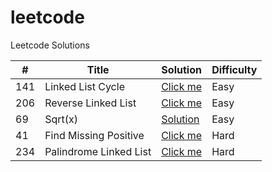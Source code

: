# leetcode
Leetcode Solutions

| **#** | **Title** | **Solution** | **Difficulty** |
| --- | --- | --- | --- |
| 141 | Linked List Cycle | [Click me](LinkedListCycle.java) | Easy |
| 206 | Reverse Linked List | [Click me](ReverseLinkedList.java) | Easy |
| 69 | Sqrt(x) | [Solution](Sqrt(x).java) | Easy |
| 41 | Find Missing Positive | [Click me](FindMissingPositive.java) | Hard |
| 234 | Palindrome Linked List | [Click me](PalindromeLinkedList.java) | Hard |
